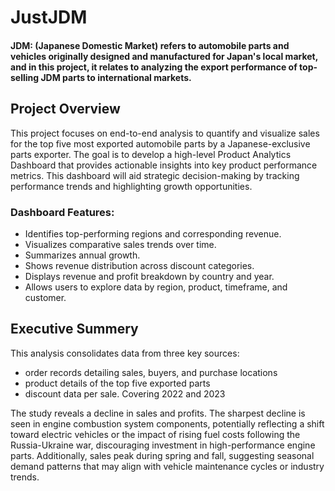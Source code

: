 # JustJDM
#### JDM: (Japanese Domestic Market) refers to automobile parts and vehicles originally designed and manufactured for Japan's local market, and in this project, it relates to analyzing the export performance of top-selling JDM parts to international markets.

## Project Overview 
This project focuses on end-to-end analysis to quantify and visualize sales for the top five most exported automobile parts by a Japanese-exclusive parts exporter. The goal is to develop a high-level Product Analytics Dashboard that provides actionable insights into key product performance metrics. This dashboard will aid strategic decision-making by tracking performance trends and highlighting growth opportunities.
### Dashboard Features:
* Identifies top-performing regions and corresponding revenue.
* Visualizes comparative sales trends over time.
* Summarizes annual growth.
* Shows revenue distribution across discount categories.
* Displays revenue and profit breakdown by country and year.
* Allows users to explore data by region, product, timeframe, and customer.

## Executive Summery 
This analysis consolidates data from three key sources: 
* order records detailing sales, buyers, and purchase locations
* product details of the top five exported parts
* discount data per sale. Covering 2022 and 2023
  
The study reveals a decline in sales and profits. The sharpest decline is seen in engine combustion system components, potentially reflecting a shift toward electric vehicles or the impact of rising fuel costs following the Russia-Ukraine war, discouraging investment in high-performance engine parts. Additionally, sales peak during spring and fall, suggesting seasonal demand patterns that may align with vehicle maintenance cycles or industry trends.









